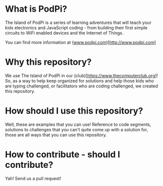 # What is PodPi?

The Island of PodPi is a series of learning adventures that will teach your kids electronics and JavaScript coding - from building their first simple circuits to WiFi enabled devices and the Internet of Things.

You can find more information at (www.podpi.com)[http://www.podpi.com]

# Why this repository?

We use The Island of PodPi in our (club)[https://www.thecomputerclub.org]! So, as a way to help keep organized for solutions and help those kids who are typing challenged, or facilitators who are coding challenged, we created this repository.

# How should I use this repository?

Well, these are examples that you can use!  Reference to code segments, solutions to challenges that you can't quite come up with a solution for, those are all ways that you can use this repository.

# How to contribute - should I contribute?

Yah!  Send us a pull request!
